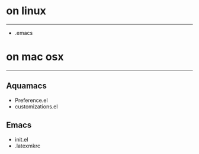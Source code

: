 # on linux
----------

- .emacs

# on mac osx
-----------

## Aquamacs

- Preference.el
- customizations.el

## Emacs
- init.el
- .latexmkrc
